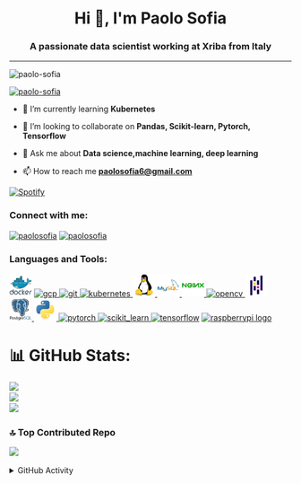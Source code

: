 <h1 align="center">Hi 👋, I'm Paolo Sofia</h1>
<h3 align="center">A passionate data scientist working at Xriba from Italy</h3>

---
<p align="left"> <img src="https://komarev.com/ghpvc/?username=paolo-sofia&label=Profile%20views&color=0e75b6&style=for-the-badge" alt="paolo-sofia" /> </p>

<p align="left"> <a href="https://github.com/ryo-ma/github-profile-trophy"><img src="https://github-profile-trophy.vercel.app/?username=paolo-sofia" alt="paolo-sofia" /></a> </p>

- 🌱 I’m currently learning **Kubernetes**

- 👯 I’m looking to collaborate on **Pandas, Scikit-learn, Pytorch, Tensorflow**

- 💬 Ask me about **Data science,machine learning, deep learning**

- 📫 How to reach me **paolosofia6@gmail.com**

[![Spotify](https://spotify-github-banner.vercel.app/api/spotify)](https://open.spotify.com/user/paolo.s16
)

<h3 align="left">Connect with me:</h3>
<p align="left"> 
<a href="https://linkedin.com/in/paolosofia" target="blank"><img align="center" src="https://raw.githubusercontent.com/rahuldkjain/github-profile-readme-generator/master/src/images/icons/Social/linked-in-alt.svg" alt="paolosofia" height="30" width="40" /></a>
<a href="https://kaggle.com/paolosofia" target="blank"><img align="center" src="https://raw.githubusercontent.com/rahuldkjain/github-profile-readme-generator/master/src/images/icons/Social/kaggle.svg" alt="paolosofia" height="30" width="40" /></a>
</p>

<h3 align="left">Languages and Tools:</h3>
<p align="left"> 
<a href="https://www.docker.com/" target="_blank" rel="noreferrer"> <img src="https://raw.githubusercontent.com/devicons/devicon/master/icons/docker/docker-original-wordmark.svg" alt="docker" width="40" height="40"/></a> 
<a href="https://cloud.google.com" target="_blank" rel="noreferrer"> <img src="https://www.vectorlogo.zone/logos/google_cloud/google_cloud-icon.svg" alt="gcp" width="40" height="40"/> </a> 
<a href="https://git-scm.com/" target="_blank" rel="noreferrer"> <img src="https://www.vectorlogo.zone/logos/git-scm/git-scm-icon.svg" alt="git" width="40" height="40"/> </a> 
<a href="https://kubernetes.io" target="_blank" rel="noreferrer"> <img src="https://www.vectorlogo.zone/logos/kubernetes/kubernetes-icon.svg" alt="kubernetes" width="40" height="40"/> </a> 
<a href="https://www.linux.org/" target="_blank" rel="noreferrer"> <img src="https://raw.githubusercontent.com/devicons/devicon/master/icons/linux/linux-original.svg" alt="linux" width="40" height="40"/> </a> 
<a href="https://www.mysql.com/" target="_blank" rel="noreferrer"> <img src="https://raw.githubusercontent.com/devicons/devicon/master/icons/mysql/mysql-original-wordmark.svg" alt="mysql" width="40" height="40"/> </a> 
<a href="https://www.nginx.com" target="_blank" rel="noreferrer"> <img src="https://raw.githubusercontent.com/devicons/devicon/master/icons/nginx/nginx-original.svg" alt="nginx" width="40" height="40"/> </a> 
<a href="https://opencv.org/" target="_blank" rel="noreferrer"> <img src="https://www.vectorlogo.zone/logos/opencv/opencv-icon.svg" alt="opencv" width="40" height="40"/> </a> 
<a href="https://pandas.pydata.org/" target="_blank" rel="noreferrer"> <img src="https://raw.githubusercontent.com/devicons/devicon/2ae2a900d2f041da66e950e4d48052658d850630/icons/pandas/pandas-original.svg" alt="pandas" width="40" height="40"/> </a> 
<a href="https://www.postgresql.org" target="_blank" rel="noreferrer"> <img src="https://raw.githubusercontent.com/devicons/devicon/master/icons/postgresql/postgresql-original-wordmark.svg" alt="postgresql" width="40" height="40"/> </a> 
<a href="https://www.python.org" target="_blank" rel="noreferrer"> <img src="https://raw.githubusercontent.com/devicons/devicon/master/icons/python/python-original.svg" alt="python" width="40" height="40"/> </a> 
<a href="https://pytorch.org/" target="_blank" rel="noreferrer"> <img src="https://www.vectorlogo.zone/logos/pytorch/pytorch-icon.svg" alt="pytorch" width="40" height="40"/> </a> 
<a href="https://scikit-learn.org/" target="_blank" rel="noreferrer"> <img src="https://upload.wikimedia.org/wikipedia/commons/0/05/Scikit_learn_logo_small.svg" alt="scikit_learn" width="40" height="40"/> </a> 
<a href="https://www.tensorflow.org" target="_blank" rel="noreferrer"> <img src="https://www.vectorlogo.zone/logos/tensorflow/tensorflow-icon.svg" alt="tensorflow" width="40" height="40"/></a> 
<a href="" target="_blank" rel="noreferrer"> <img src="https://cdn.jsdelivr.net/gh/devicons/devicon/icons/raspberrypi/raspberrypi-original.svg" height="40" width="52" alt="raspberrypi logo"  /> </a> </p>

# 📊 GitHub Stats:

![](https://github-readme-stats.vercel.app/api?username=paolo-sofia&theme=radical&hide_border=false&include_all_commits=true&count_private=false)<br/>
![](https://github-readme-streak-stats.herokuapp.com/?user=paolo-sofia&theme=radical&hide_border=false)<br/>
![](https://github-readme-stats.vercel.app/api/top-langs/?username=paolo-sofia&theme=radical&hide_border=false&include_all_commits=true&count_private=false&layout=compact)

### 🔝 Top Contributed Repo

![](https://github-contributor-stats.vercel.app/api?username=paolo-sofia&limit=5&theme=radical&combine_all_yearly_contributions=true)

<details>
  <summary>GitHub Activity</summary>

  <!--START_SECTION:activity-->
  1. 🎉 Merged PR [#6](https://github.com/paolo-sofia/age-estimation-project/pull/6) in [paolo-sofia/age-estimation-project](https://github.com/paolo-sofia/age-estimation-project)
  2. 💪 Opened PR [#6](https://github.com/paolo-sofia/age-estimation-project/pull/6) in [paolo-sofia/age-estimation-project](https://github.com/paolo-sofia/age-estimation-project)
  3. 🎉 Merged PR [#5](https://github.com/paolo-sofia/age-estimation-project/pull/5) in [paolo-sofia/age-estimation-project](https://github.com/paolo-sofia/age-estimation-project)
  4. 💪 Opened PR [#5](https://github.com/paolo-sofia/age-estimation-project/pull/5) in [paolo-sofia/age-estimation-project](https://github.com/paolo-sofia/age-estimation-project)
  5. 🎉 Merged PR [#4](https://github.com/paolo-sofia/age-estimation-project/pull/4) in [paolo-sofia/age-estimation-project](https://github.com/paolo-sofia/age-estimation-project)
  <!--END_SECTION:activity-->
</details>



